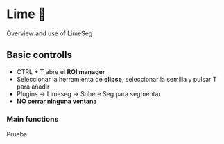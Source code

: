 # Lime 🍋
Overview and use of LimeSeg
## Basic controlls
- CTRL + T abre el  **ROI manager**
- Seleccionar la herramienta de **elipse**, seleccionar la semilla y pulsar T para añadir
- Plugins -> Limeseg -> Sphere Seg para segmentar
- **NO cerrar ninguna ventana**
### Main functions

Prueba